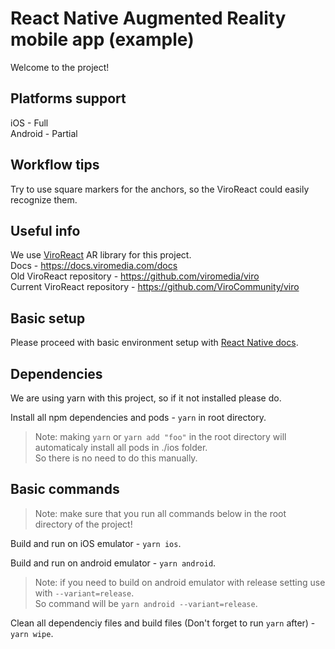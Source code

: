 # React Native Augmented Reality mobile app (example)
Welcome to the project!

## Platforms support
iOS - Full  
Android - Partial

## Workflow tips
Try to use square markers for the anchors, so the ViroReact could easily recognize them.

## Useful info
We use [ViroReact](https://viromedia.com/viroreact/) AR library for this project.  
Docs - https://docs.viromedia.com/docs  
Old ViroReact repository - https://github.com/viromedia/viro  
Current ViroReact repository - https://github.com/ViroCommunity/viro

## Basic setup
Please proceed with basic environment setup with [React Native docs](https://reactnative.dev/docs/environment-setup).

## Dependencies
We are using yarn with this project, so if it not installed please do.

Install all npm dependencies and pods - `yarn` in root directory.
>Note: making `yarn` or `yarn add "foo"` in the root directory will automaticaly install all pods in ./ios folder.  
>So there is no need to do this manually.

## Basic commands

>Note: make sure that you run all commands below in the root directory of the project!

Build and run on iOS emulator - `yarn ios`.

Build and run on android emulator - `yarn android`.
>Note: if you need to build on android emulator with release setting use with `--variant=release`.  
>So command will be `yarn android --variant=release`.

Clean all dependenciy files and build files (Don't forget to run `yarn` after) - `yarn wipe`.
